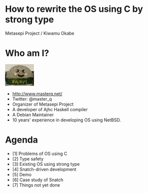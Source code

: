 # How to rewrite the OS using C by strong type

Metasepi Project / Kiwamu Okabe

# Who am I?
![background](img/enjoy.png)

* http://www.masterq.net/
* Twitter: @master_q
* Organizer of Metasepi Project
* A developer of Ajhc Haskell compiler
* A Debian Maintainer
* 10 years' experience in developing OS using NetBSD.

# Agenda

* [1] Problems of OS using C
* [2] Type safety
* [3] Existing OS using strong type
* [4] Snatch-driven development
* [5] Demo
* [6] Case study of Snatch
* [7] Things not yet done
